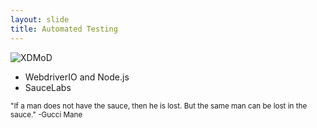 ```yaml
---
layout: slide
title: Automated Testing
---
```



![XDMoD]({{site.baseurl}}/assets/images/sauce.png)

- WebdriverIO and Node.js
- SauceLabs

<small>
<p> "If a man does not have the sauce, then he is lost. But the same man can be lost in the sauce." -Gucci Mane</p>
</small>

